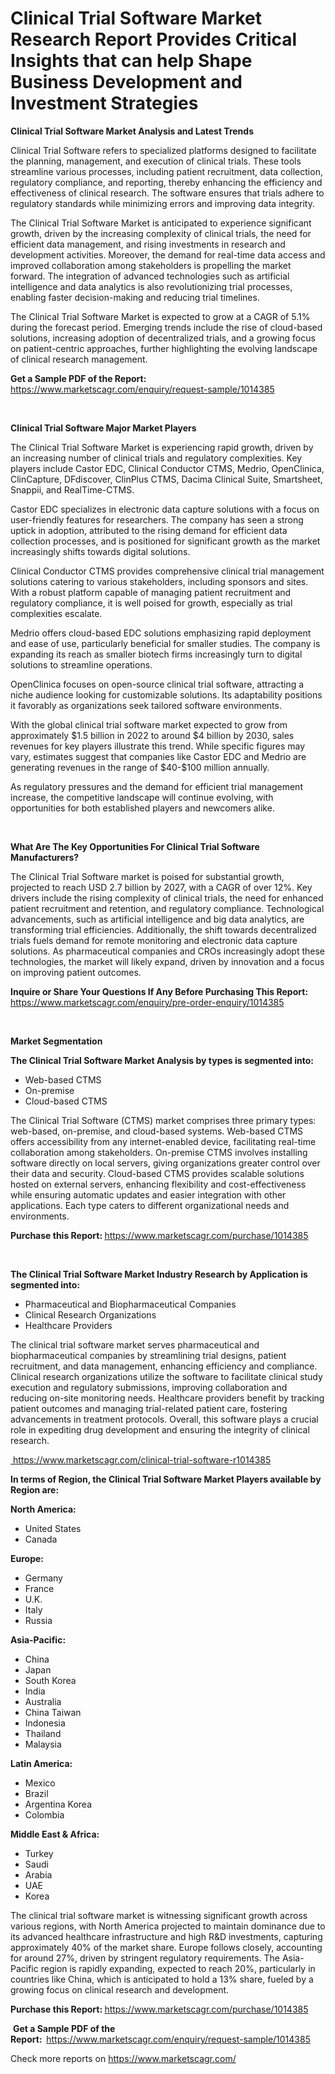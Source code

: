<p><h1>Clinical Trial Software Market Research Report Provides Critical Insights that can help Shape Business Development and Investment Strategies</h1></p><p><strong>Clinical Trial Software Market Analysis and Latest Trends</strong></p>
<p><p>Clinical Trial Software refers to specialized platforms designed to facilitate the planning, management, and execution of clinical trials. These tools streamline various processes, including patient recruitment, data collection, regulatory compliance, and reporting, thereby enhancing the efficiency and effectiveness of clinical research. The software ensures that trials adhere to regulatory standards while minimizing errors and improving data integrity.</p><p>The Clinical Trial Software Market is anticipated to experience significant growth, driven by the increasing complexity of clinical trials, the need for efficient data management, and rising investments in research and development activities. Moreover, the demand for real-time data access and improved collaboration among stakeholders is propelling the market forward. The integration of advanced technologies such as artificial intelligence and data analytics is also revolutionizing trial processes, enabling faster decision-making and reducing trial timelines.</p><p>The Clinical Trial Software Market is expected to grow at a CAGR of 5.1% during the forecast period. Emerging trends include the rise of cloud-based solutions, increasing adoption of decentralized trials, and a growing focus on patient-centric approaches, further highlighting the evolving landscape of clinical research management.</p></p>
<p><strong>Get a Sample PDF of the Report:&nbsp;</strong> <a href="https://www.marketscagr.com/enquiry/request-sample/1014385?utm_campaign=3045&utm_medium=2&utm_source=Github&utm_content=ia&utm_term=06032025&utm_id=clinical-trial-software">https://www.marketscagr.com/enquiry/request-sample/1014385</a></p>
<p>&nbsp;</p>
<p><strong>Clinical Trial Software Major Market Players</strong></p>
<p><p>The Clinical Trial Software Market is experiencing rapid growth, driven by an increasing number of clinical trials and regulatory complexities. Key players include Castor EDC, Clinical Conductor CTMS, Medrio, OpenClinica, ClinCapture, DFdiscover, ClinPlus CTMS, Dacima Clinical Suite, Smartsheet, Snappii, and RealTime-CTMS. </p><p>Castor EDC specializes in electronic data capture solutions with a focus on user-friendly features for researchers. The company has seen a strong uptick in adoption, attributed to the rising demand for efficient data collection processes, and is positioned for significant growth as the market increasingly shifts towards digital solutions.</p><p>Clinical Conductor CTMS provides comprehensive clinical trial management solutions catering to various stakeholders, including sponsors and sites. With a robust platform capable of managing patient recruitment and regulatory compliance, it is well poised for growth, especially as trial complexities escalate.</p><p>Medrio offers cloud-based EDC solutions emphasizing rapid deployment and ease of use, particularly beneficial for smaller studies. The company is expanding its reach as smaller biotech firms increasingly turn to digital solutions to streamline operations.</p><p>OpenClinica focuses on open-source clinical trial software, attracting a niche audience looking for customizable solutions. Its adaptability positions it favorably as organizations seek tailored software environments.</p><p>With the global clinical trial software market expected to grow from approximately $1.5 billion in 2022 to around $4 billion by 2030, sales revenues for key players illustrate this trend. While specific figures may vary, estimates suggest that companies like Castor EDC and Medrio are generating revenues in the range of $40-$100 million annually.</p><p>As regulatory pressures and the demand for efficient trial management increase, the competitive landscape will continue evolving, with opportunities for both established players and newcomers alike.</p></p>
<p>&nbsp;</p>
<p><strong>What Are The Key Opportunities For Clinical Trial Software Manufacturers?</strong></p>
<p><p>The Clinical Trial Software market is poised for substantial growth, projected to reach USD 2.7 billion by 2027, with a CAGR of over 12%. Key drivers include the rising complexity of clinical trials, the need for enhanced patient recruitment and retention, and regulatory compliance. Technological advancements, such as artificial intelligence and big data analytics, are transforming trial efficiencies. Additionally, the shift towards decentralized trials fuels demand for remote monitoring and electronic data capture solutions. As pharmaceutical companies and CROs increasingly adopt these technologies, the market will likely expand, driven by innovation and a focus on improving patient outcomes.</p></p>
<p><strong>Inquire or Share Your Questions If Any Before Purchasing This Report:</strong> <a href="https://www.marketscagr.com/enquiry/pre-order-enquiry/1014385?utm_campaign=3045&utm_medium=2&utm_source=Github&utm_content=ia&utm_term=06032025&utm_id=clinical-trial-software">https://www.marketscagr.com/enquiry/pre-order-enquiry/1014385</a></p>
<p>&nbsp;</p>
<p><strong>Market Segmentation</strong></p>
<p><strong>The Clinical Trial Software Market Analysis by types is segmented into:</strong></p>
<p><ul><li>Web-based CTMS</li><li>On-premise</li><li>Cloud-based CTMS</li></ul></p>
<p><p>The Clinical Trial Software (CTMS) market comprises three primary types: web-based, on-premise, and cloud-based systems. Web-based CTMS offers accessibility from any internet-enabled device, facilitating real-time collaboration among stakeholders. On-premise CTMS involves installing software directly on local servers, giving organizations greater control over their data and security. Cloud-based CTMS provides scalable solutions hosted on external servers, enhancing flexibility and cost-effectiveness while ensuring automatic updates and easier integration with other applications. Each type caters to different organizational needs and environments.</p></p>
<p><strong>Purchase this Report:&nbsp;</strong><a href="https://www.marketscagr.com/purchase/1014385?utm_campaign=3045&utm_medium=2&utm_source=Github&utm_content=ia&utm_term=06032025&utm_id=clinical-trial-software">https://www.marketscagr.com/purchase/1014385</a></p>
<p>&nbsp;</p>
<p><strong>The Clinical Trial Software Market Industry Research by Application is segmented into:</strong></p>
<p><ul><li>Pharmaceutical and Biopharmaceutical Companies</li><li>Clinical Research Organizations</li><li>Healthcare Providers</li></ul></p>
<p><p>The clinical trial software market serves pharmaceutical and biopharmaceutical companies by streamlining trial designs, patient recruitment, and data management, enhancing efficiency and compliance. Clinical research organizations utilize the software to facilitate clinical study execution and regulatory submissions, improving collaboration and reducing on-site monitoring needs. Healthcare providers benefit by tracking patient outcomes and managing trial-related patient care, fostering advancements in treatment protocols. Overall, this software plays a crucial role in expediting drug development and ensuring the integrity of clinical research.</p></p>
<p><a href="https://www.marketscagr.com/clinical-trial-software-r1014385?utm_campaign=3045&utm_medium=2&utm_source=Github&utm_content=ia&utm_term=06032025&utm_id=clinical-trial-software">&nbsp;https://www.marketscagr.com/clinical-trial-software-r1014385</a></p>
<p><strong>In terms of Region, the Clinical Trial Software Market Players available by Region are:</strong></p>
<p>
    <p> <strong> North America: </strong>
        <ul>
            <li>United States</li>
            <li>Canada</li>
        </ul>
        </p> 
    <p> <strong> Europe: </strong>
        <ul>
            <li>Germany</li>
            <li>France</li>
            <li>U.K.</li>
            <li>Italy</li>
            <li>Russia</li>
        </ul>
        </p> 
    <p> <strong> Asia-Pacific: </strong>
        <ul>
            <li>China</li>
            <li>Japan</li>
            <li>South Korea</li>
            <li>India</li>
            <li>Australia</li>
            <li>China Taiwan</li>
            <li>Indonesia</li>
            <li>Thailand</li>
            <li>Malaysia</li>
        </ul>
        </p> 
    <p> <strong> Latin America: </strong>
        <ul>
            <li>Mexico</li>
            <li>Brazil</li>
            <li>Argentina Korea</li>
            <li>Colombia</li>
        </ul>
        </p> 
    <p> <strong> Middle East & Africa: </strong>
        <ul>
            <li>Turkey</li>
            <li>Saudi</li>
            <li>Arabia</li>
            <li>UAE</li>
            <li>Korea</li>
        </ul>
    </p>
    </p>
<p><p>The clinical trial software market is witnessing significant growth across various regions, with North America projected to maintain dominance due to its advanced healthcare infrastructure and high R&D investments, capturing approximately 40% of the market share. Europe follows closely, accounting for around 27%, driven by stringent regulatory requirements. The Asia-Pacific region is rapidly expanding, expected to reach 20%, particularly in countries like China, which is anticipated to hold a 13% share, fueled by a growing focus on clinical research and development.</p></p>
<p><strong>Purchase this Report: </strong><a href="https://www.marketscagr.com/purchase/1014385?utm_campaign=3045&utm_medium=2&utm_source=Github&utm_content=ia&utm_term=06032025&utm_id=clinical-trial-software">https://www.marketscagr.com/purchase/1014385</a></p>
<p>&nbsp;<strong>Get a Sample PDF of the Report:&nbsp;&nbsp;</strong><a href="https://www.marketscagr.com/enquiry/request-sample/1014385?utm_campaign=3045&utm_medium=2&utm_source=Github&utm_content=ia&utm_term=06032025&utm_id=clinical-trial-software">https://www.marketscagr.com/enquiry/request-sample/1014385</a></p>
<p><strong></strong></p>
<p>Check more reports on <a href="https://www.marketscagr.com/?utm_campaign=3045&utm_medium=2&utm_source=Github&utm_content=ia&utm_term=06032025&utm_id=clinical-trial-software">https://www.marketscagr.com/</a></p>